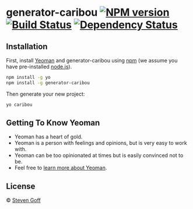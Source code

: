 # generator-caribou [![NPM version][npm-image]][npm-url] [![Build Status][travis-image]][travis-url] [![Dependency Status][daviddm-image]][daviddm-url]
> 

## Installation

First, install [Yeoman](http://yeoman.io) and generator-caribou using [npm](https://www.npmjs.com/) (we assume you have pre-installed [node.js](https://nodejs.org/)).

```bash
npm install -g yo
npm install -g generator-caribou
```

Then generate your new project:

```bash
yo caribou
```

## Getting To Know Yeoman

 * Yeoman has a heart of gold.
 * Yeoman is a person with feelings and opinions, but is very easy to work with.
 * Yeoman can be too opinionated at times but is easily convinced not to be.
 * Feel free to [learn more about Yeoman](http://yeoman.io/).

## License

 © [Steven Goff]()


[npm-image]: https://badge.fury.io/js/generator-caribou.svg
[npm-url]: https://npmjs.org/package/generator-caribou
[travis-image]: https://travis-ci.org//generator-caribou.svg?branch=master
[travis-url]: https://travis-ci.org//generator-caribou
[daviddm-image]: https://david-dm.org//generator-caribou.svg?theme=shields.io
[daviddm-url]: https://david-dm.org//generator-caribou
